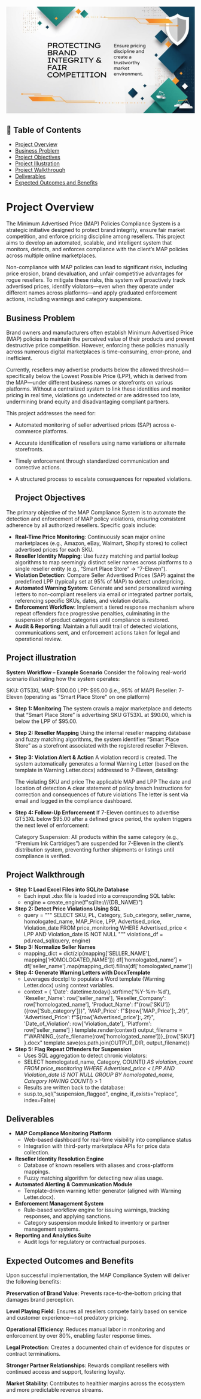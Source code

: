 ![Project Banner](banner.png)
## 📑 Table of Contents
- [Project Overview](#project-overview)
- [Business Problem](#business-problem)
- [Project Objectives](#project-objectives)
- [Project Illustration](#project-illustration)
- [Project Walkthrough](#Project-Walkthrough)
- [Deliverables](#deliverables)
- [Expected Outcomes and Benefits](#expected-outcomes-and-benefits)

# **Project Overview**

The Minimum Advertised Price (MAP) Policies Compliance System is a strategic initiative designed to protect brand integrity, ensure fair market competition, and enforce pricing discipline among resellers. This project aims to develop an automated, scalable, and intelligent system that monitors, detects, and enforces compliance with the client’s MAP policies across multiple online marketplaces.

Non-compliance with MAP policies can lead to significant risks, including price erosion, brand devaluation, and unfair competitive advantages for rogue resellers. To mitigate these risks, this system will proactively track advertised prices, identify violators—even when they operate under different names across platforms—and apply graduated enforcement actions, including warnings and category suspensions.

## **Business Problem**
Brand owners and manufacturers often establish Minimum Advertised Price (MAP) policies to maintain the perceived value of their products and prevent destructive price competition. However, enforcing these policies manually across numerous digital marketplaces is time-consuming, error-prone, and inefficient.

Currently, resellers may advertise products below the allowed threshold—specifically below the Lowest Possible Price (LPP), which is derived from the MAP—under different business names or storefronts on various platforms. Without a centralized system to link these identities and monitor pricing in real time, violations go undetected or are addressed too late, undermining brand equity and disadvantaging compliant partners.

This project addresses the need for:

- Automated monitoring of seller advertised prices (SAP) across e-commerce platforms.
- Accurate identification of resellers using name variations or alternate storefronts.
- Timely enforcement through standardized communication and corrective actions.
- A structured process to escalate consequences for repeated violations.

  ## **Project Objectives**
The primary objective of the MAP Compliance System is to automate the detection and enforcement of MAP policy violations, ensuring consistent adherence by all authorized resellers. 
Specific goals include:

- **Real-Time Price Monitoring**: Continuously scan major online marketplaces (e.g., Amazon, eBay, Walmart, Shopify stores) to collect advertised prices for each SKU.
- **Reseller Identity Mapping**: Use fuzzy matching and partial lookup algorithms to map seemingly distinct seller names across platforms to a single reseller entity (e.g., “Smart Place Store” → “7-Eleven”).
- **Violation Detection**: Compare Seller Advertised Prices (SAP) against the predefined LPP (typically set at 95% of MAP) to detect underpricing.
- **Automated Warning System**: Generate and send personalized warning letters to non-compliant resellers via email or integrated partner portals, referencing specific SKUs, dates, and violation details.
- **Enforcement Workflow**: Implement a tiered response mechanism where repeat offenders face progressive penalties, culminating in the suspension of product categories until compliance is restored.
- **Audit & Reporting**: Maintain a full audit trail of detected violations, communications sent, and enforcement actions taken for legal and operational review.

## **Project illustration**

**System Workflow – Example Scenario**
Consider the following real-world scenario illustrating how the system operates:

SKU: GT53XL
MAP: $100.00
LPP: $95.00 (i.e., 95% of MAP)
Reseller: 7-Eleven (operating as "Smart Place Store" on one platform)

- **Step 1: Monitoring**
The system crawls a major marketplace and detects that “Smart Place Store” is advertising SKU GT53XL at $90.00, which is below the LPP of $95.00.

- **Step 2: Reseller Mapping**
Using the internal reseller mapping database and fuzzy matching algorithms, the system identifies “Smart Place Store” as a storefront associated with the registered reseller 7-Eleven.

- **Step 3: Violation Alert & Action**
A violation record is created. The system automatically generates a formal Warning Letter (based on the template in Warning Letter.docx) addressed to 7-Eleven, detailing:

  The violating SKU and price
  The applicable MAP and LPP
  The date and location of detection
  A clear statement of policy breach
  Instructions for correction and consequences of future violations
  The letter is sent via email and logged in the compliance dashboard.

- **Step 4: Follow-Up Enforcement**
  If 7-Eleven continues to advertise GT53XL below $95.00 after a defined grace period, the system triggers the next level of enforcement:

   Category Suspension: All products within the same category (e.g., “Premium Ink Cartridges”) are suspended for 7-Eleven in the client’s distribution
   system, preventing further shipments or listings until compliance is verified.

 ## **Project Walkthrough**
 - **Step 1: Load Excel Files into SQLite Database**
   - Each input .xlsx file is loaded into a corresponding SQL table:
   - engine = create_engine(f"sqlite:///{DB_NAME}")
 - **Step 2: Detect Price Violations Using SQL**
   - query = """
     SELECT 
    SKU, PL, Category, Sub_category, seller_name, homologated_name,
    MAP_Price, LPP, Advertised_price, Violation_date
    FROM price_monitoring
    WHERE Advertised_price < LPP
    AND Violation_date IS NOT NULL
    """
    violations_df = pd.read_sql(query, engine)
- **Step 3: Normalize Seller Names**
  - mapping_dict = dict(zip(mapping['SELLER_NAME'], mapping['HOMOLOGATED_NAME']))
    df['homologated_name'] = df['seller_name'].map(mapping_dict).fillna(df['homologated_name'])
- **Step 4: Generate Warning Letters with DocxTemplate**
   - Leverages docxtpl to populate a Word template (Warning Letter.docx) using context variables.
   - context = {
    'Date': datetime.today().strftime('%Y-%m-%d'),
    'Reseller_Name': row['seller_name'],
    'Reseller_Company': row['homologated_name'],
    'Product_Name': f"{row['SKU']} ({row['Sub_category']})",
    'MAP_Price': f"${row['MAP_Price']:,.2f}",
    'Advertised_Price': f"${row['Advertised_price']:,.2f}",
    'Date_of_Violation': row['Violation_date'],
    'Platform': row['seller_name']
     }
     template.render(context)
     output_filename = f"WARNING_{safe_filename(row['homologated_name'])}_{row['SKU']}.docx"
     template.save(os.path.join(OUTPUT_DIR, output_filename))
- **Step 5: Flag Repeat Offenders for Suspension**
    - Uses SQL aggregation to detect chronic violators:
    - SELECT 
      homologated_name, 
      Category, 
      COUNT(*) AS violation_count
      FROM price_monitoring
      WHERE Advertised_price < LPP
      AND Violation_date IS NOT NULL
      GROUP BY homologated_name, Category
      HAVING COUNT(*) > 1
    -  Results are written back to the database:
    -  susp.to_sql("suspension_flagged", engine, if_exists="replace", index=False)



 ## **Deliverables**
- **MAP Compliance Monitoring Platform**
  - Web-based dashboard for real-time visibility into compliance status
  - Integration with third-party marketplace APIs for price data collection.
- **Reseller Identity Resolution Engine**
  - Database of known resellers with aliases and cross-platform mappings.
  - Fuzzy matching algorithm for detecting new alias usage.
- **Automated Alerting & Communication Module**
  - Template-driven warning letter generator (aligned with Warning Letter.docx).
- **Enforcement Management System**
  - Rule-based workflow engine for issuing warnings, tracking responses, and applying sanctions.
  - Category suspension module linked to inventory or partner management systems.
- **Reporting and Analytics Suite**
  - Audit logs for regulatory or contractual purposes.

## Expected Outcomes and Benefits
Upon successful implementation, the MAP Compliance System will deliver the following benefits:

**Preservation of Brand Value**: Prevents race-to-the-bottom pricing that damages brand perception.

**Level Playing Field**: Ensures all resellers compete fairly based on service and customer experience—not predatory pricing.

**Operational Efficiency**: Reduces manual labor in monitoring and enforcement by over 80%, enabling faster response times.

**Legal Protection**: Creates a documented chain of evidence for disputes or contract terminations.

**Stronger Partner Relationships**: Rewards compliant resellers with continued access and support, fostering loyalty.

**Market Stability**: Contributes to healthier margins across the ecosystem and more predictable revenue streams.
         
